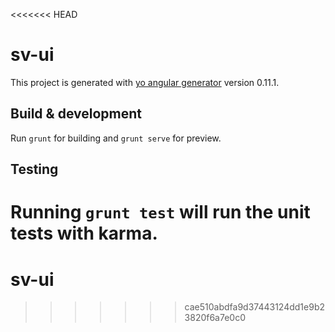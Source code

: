 <<<<<<< HEAD
# sv-ui

This project is generated with [yo angular generator](https://github.com/yeoman/generator-angular)
version 0.11.1.

## Build & development

Run `grunt` for building and `grunt serve` for preview.

## Testing

Running `grunt test` will run the unit tests with karma.
=======
# sv-ui
>>>>>>> cae510abdfa9d37443124dd1e9b23820f6a7e0c0
